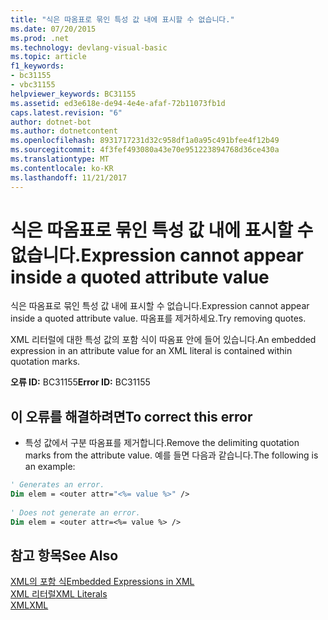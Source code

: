 ```yaml
---
title: "식은 따옴표로 묶인 특성 값 내에 표시할 수 없습니다."
ms.date: 07/20/2015
ms.prod: .net
ms.technology: devlang-visual-basic
ms.topic: article
f1_keywords:
- bc31155
- vbc31155
helpviewer_keywords: BC31155
ms.assetid: ed3e618e-de94-4e4e-afaf-72b11073fb1d
caps.latest.revision: "6"
author: dotnet-bot
ms.author: dotnetcontent
ms.openlocfilehash: 8931717231d32c958df1a0a95c491bfee4f12b49
ms.sourcegitcommit: 4f3fef493080a43e70e951223894768d36ce430a
ms.translationtype: MT
ms.contentlocale: ko-KR
ms.lasthandoff: 11/21/2017
---
```

# <a name="expression-cannot-appear-inside-a-quoted-attribute-value"></a><span data-ttu-id="57725-102">식은 따옴표로 묶인 특성 값 내에 표시할 수 없습니다.</span><span class="sxs-lookup"><span data-stu-id="57725-102">Expression cannot appear inside a quoted attribute value</span></span>
<span data-ttu-id="57725-103">식은 따옴표로 묶인 특성 값 내에 표시할 수 없습니다.</span><span class="sxs-lookup"><span data-stu-id="57725-103">Expression cannot appear inside a quoted attribute value.</span></span> <span data-ttu-id="57725-104">따옴표를 제거하세요.</span><span class="sxs-lookup"><span data-stu-id="57725-104">Try removing quotes.</span></span>  
  
 <span data-ttu-id="57725-105">XML 리터럴에 대한 특성 값의 포함 식이 따옴표 안에 들어 있습니다.</span><span class="sxs-lookup"><span data-stu-id="57725-105">An embedded expression in an attribute value for an XML literal is contained within quotation marks.</span></span>  
  
 <span data-ttu-id="57725-106">**오류 ID:** BC31155</span><span class="sxs-lookup"><span data-stu-id="57725-106">**Error ID:** BC31155</span></span>  
  
## <a name="to-correct-this-error"></a><span data-ttu-id="57725-107">이 오류를 해결하려면</span><span class="sxs-lookup"><span data-stu-id="57725-107">To correct this error</span></span>  
  
-   <span data-ttu-id="57725-108">특성 값에서 구분 따옴표를 제거합니다.</span><span class="sxs-lookup"><span data-stu-id="57725-108">Remove the delimiting quotation marks from the attribute value.</span></span> <span data-ttu-id="57725-109">예를 들면 다음과 같습니다.</span><span class="sxs-lookup"><span data-stu-id="57725-109">The following is an example:</span></span>  
  
```vb  
' Generates an error.  
Dim elem = <outer attr="<%= value %>" />  
  
' Does not generate an error.  
Dim elem = <outer attr=<%= value %> />  
```  
  
## <a name="see-also"></a><span data-ttu-id="57725-110">참고 항목</span><span class="sxs-lookup"><span data-stu-id="57725-110">See Also</span></span>  
 [<span data-ttu-id="57725-111">XML의 포함 식</span><span class="sxs-lookup"><span data-stu-id="57725-111">Embedded Expressions in XML</span></span>](../../visual-basic/programming-guide/language-features/xml/embedded-expressions-in-xml.md)  
 [<span data-ttu-id="57725-112">XML 리터럴</span><span class="sxs-lookup"><span data-stu-id="57725-112">XML Literals</span></span>](../../visual-basic/language-reference/xml-literals/index.md)  
 [<span data-ttu-id="57725-113">XML</span><span class="sxs-lookup"><span data-stu-id="57725-113">XML</span></span>](../../visual-basic/programming-guide/language-features/xml/index.md)
